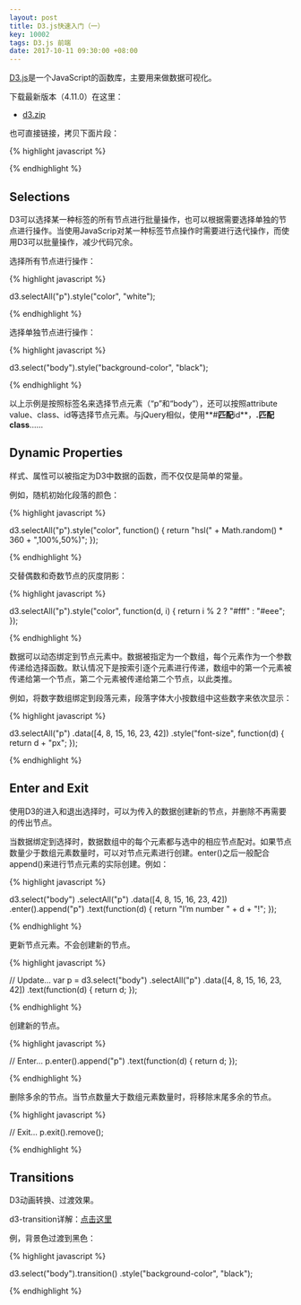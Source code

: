 ```yaml
---
layout: post
title: D3.js快速入门（一）
key: 10002
tags: D3.js 前端
date: 2017-10-11 09:30:00 +08:00
---
```


[D3.js](https://d3js.org/)是一个JavaScript的函数库，主要用来做数据可视化。

<!--more-->

下载最新版本（4.11.0）在这里：

*	[d3.zip](https://github.com/d3/d3/releases/download/v4.11.0/d3.zip)

也可直接链接，拷贝下面片段：

{% highlight javascript %}

<script src="https://d3js.org/d3.v4.min.js"></script>

{% endhighlight %}

## Selections

D3可以选择某一种标签的所有节点进行批量操作，也可以根据需要选择单独的节点进行操作。当使用JavaScrip对某一种标签节点操作时需要进行迭代操作，而使用D3可以批量操作，减少代码冗余。

选择所有节点进行操作：

{% highlight javascript %}

d3.selectAll("p").style("color", "white");

{% endhighlight %}

选择单独节点进行操作：

{% highlight javascript %}

d3.select("body").style("background-color", "black");

{% endhighlight %}

以上示例是按照标签名来选择节点元素（“p”和“body”），还可以按照attribute value、class、id等选择节点元素。与jQuery相似，使用**#**匹配**id**，**.**匹配**class**......

## Dynamic Properties

样式、属性可以被指定为D3中数据的函数，而不仅仅是简单的常量。

例如，随机初始化段落的颜色：

{% highlight javascript %}

d3.selectAll("p").style("color", function() {
  return "hsl(" + Math.random() * 360 + ",100%,50%)";
});

{% endhighlight %}

交替偶数和奇数节点的灰度阴影：

{% highlight javascript %}

d3.selectAll("p").style("color", function(d, i) {
  return i % 2 ? "#fff" : "#eee";
});	

{% endhighlight %}

数据可以动态绑定到节点元素中。数据被指定为一个数组，每个元素作为一个参数传递给选择函数。默认情况下是按索引逐个元素进行传递，数组中的第一个元素被传递给第一个节点，第二个元素被传递给第二个节点，以此类推。

例如，将数字数组绑定到段落元素，段落字体大小按数组中这些数字来依次显示：

{% highlight javascript %}

d3.selectAll("p")
  .data([4, 8, 15, 16, 23, 42])
  .style("font-size", function(d) { return d + "px"; });

{% endhighlight %}

## Enter and Exit

使用D3的进入和退出选择时，可以为传入的数据创建新的节点，并删除不再需要的传出节点。

当数据绑定到选择时，数据数组中的每个元素都与选中的相应节点配对。如果节点数量少于数组元素数量时，可以对节点元素进行创建。enter()之后一般配合append()来进行节点元素的实际创建。例如：

{% highlight javascript %}

d3.select("body")
  .selectAll("p")
  .data([4, 8, 15, 16, 23, 42])
  .enter().append("p")
  .text(function(d) { return "I’m number " + d + "!"; });

{% endhighlight %}

更新节点元素。不会创建新的节点。

{% highlight javascript %}

// Update...
var p = d3.select("body")
  .selectAll("p")
  .data([4, 8, 15, 16, 23, 42])
  .text(function(d) { return d; });

{% endhighlight %}

创建新的节点。

{% highlight javascript %}

// Enter...
p.enter().append("p")
	.text(function(d) { return d; });

{% endhighlight %}

删除多余的节点。当节点数量大于数组元素数量时，将移除末尾多余的节点。

{% highlight javascript %}

// Exit...
p.exit().remove();

{% endhighlight %}

## Transitions

D3动画转换、过渡效果。

d3-transition详解：[点击这里](https://github.com/d3/d3-transition)

例，背景色过渡到黑色：

{% highlight javascript %}

d3.select("body").transition()
	.style("background-color", "black");

{% endhighlight %}